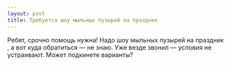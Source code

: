 ```yaml
---
layout: post 
title: Требуется шоу мыльных пузырей на праздник ‌ ‌ 
--- 
```

Ребят, срочно помощь нужна! Надо шоу мыльных пузырей на праздник ‌ ‌, а вот куда обратиться — не знаю. Уже везде звонил — условия не устраивают. Может подкинете варианты?